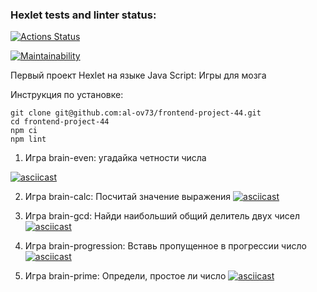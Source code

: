 ### Hexlet tests and linter status:
[![Actions Status](https://github.com/al-ov73/frontend-project-44/actions/workflows/hexlet-check.yml/badge.svg)](https://github.com/al-ov73/frontend-project-44/actions)

[![Maintainability](https://api.codeclimate.com/v1/badges/6e57ac993c743ecfc473/maintainability)](https://codeclimate.com/github/al-ov73/frontend-project-44/maintainability)

Первый проект Hexlet на языке Java Script:
Игры для мозга

Инструкция по установке:
```commandline
git clone git@github.com:al-ov73/frontend-project-44.git
cd frontend-project-44
npm ci
npm lint
```


1. Игра brain-even:
угадайка четности числа

[![asciicast](https://asciinema.org/a/yynlQsaxeatmeuaNUAc0mRJMy.svg)](https://asciinema.org/a/yynlQsaxeatmeuaNUAc0mRJMy)

2. Игра brain-calc:
Посчитай значение выражения
[![asciicast](https://asciinema.org/a/636576.svg)](https://asciinema.org/a/636576)

3. Игра brain-gcd:
Найди наибольший общий делитель двух чисел
[![asciicast](https://asciinema.org/a/636578.svg)](https://asciinema.org/a/636578)

4. Игра brain-progression:
Вставь пропущенное в прогрессии число
[![asciicast](https://asciinema.org/a/636596.svg)](https://asciinema.org/a/636596)

5. Игра brain-prime:
Определи, простое ли число
[![asciicast](https://asciinema.org/a/636603.svg)](https://asciinema.org/a/636603)